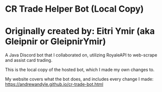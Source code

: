# CR Trade Helper Bot (Local Copy)

# Originally created by: Eitri Ymir (aka Gleipnir or GleipnirYmir)

A Java Discord bot that I collaborated on, utilizing RoyaleAPI to web-scrape and assist card trading.

This is the local copy of the hosted bot, which I made my own changes to.

My website covers what the bot does, and includes every change I made: https://andrewandyle.github.io/cr-trade-bot.html
